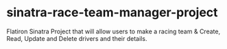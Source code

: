 # sinatra-race-team-manager-project
Flatiron Sinatra Project that will allow users to make a racing team &amp; Create, Read, Update and Delete drivers and their details.
